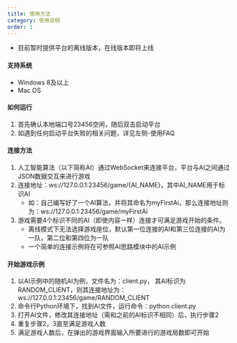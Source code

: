 ```yaml
---
title: 使用方法
category: 使用说明
order: 1
---
```


+ 目前暂时提供平台的离线版本，在线版本即将上线



#### 支持系统

+ Windows 8及以上
+ Mac OS



#### 如何运行

1. 首先确认本地端口号23456空闲，随后双击启动平台
2. 如遇到任何启动平台失败的相关问题，详见左侧-使用FAQ



#### 连接方法

1. 人工智能算法（以下简称AI）通过WebSocket来连接平台，平台与AI之间通过JSON数据交互来进行游戏
2. 连接地址：ws://127.0.0.1:23456/game/{AI\_NAME}，其中AI_NAME用于标识AI
   + 如：自己编写好了一个AI算法，并将其命名为myFirstAi，那么连接地址则为：ws://127.0.0.1:23456/game/myFirstAi
3. 游戏需要4个标识不同的AI（即使内容一样）连接才可满足游戏开始的条件。
   + 离线模式下无法选择游戏座位，默认第一位连接的AI和第三位连接的AI为一队，第二位和第四位为一队
   + 一个简单的连接示例将在可参照AI思路模块中的AI示例
   
   
   
#### 开始游戏示例

1. 以AI示例中的随机AI为例，文件名为：client.py， 其AI标识为RANDOM_CLIENT，则其连接地址为：ws://127.0.0.1:23456/game/RANDOM_CLIENT
2. 命令行Python环境下，找到AI文件，运行命令：python client.py
3. 打开AI文件，修改其连接地址（需和之前的AI标识不相同）后，执行步骤2
4. 重复步骤2，3直至满足游戏人数
5. 满足游戏人数后，在弹出的游戏界面输入所要进行的游戏局数即可开始

